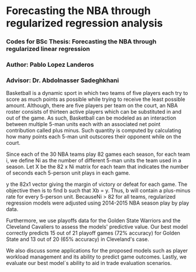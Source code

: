 # Forecasting the NBA through regularized regression analysis
### Codes for BSc Thesis: Forecasting the NBA through regularized linear regression  
### Author: Pablo Lopez Landeros   
### Advisor: Dr. Abdolnasser Sadeghkhani   

Basketball is a dynamic sport in which two teams of five players each try to score as much points as possible while trying to receive the least possible amount. Although, there are five players per team on the court, an NBA roster consists of thirteen active players which can be substituted in and out of the game. As such, Basketball can be modeled as an interaction between multiple 5-man units each with an associated  net point contribution called plus minus. Such quantity is computed by calculating how many points each 5-man unit outscores their opponent while on the court. 


Since each of the 30 NBA teams play 82 games each season, for each team i, we define Ni as the number of different 5-man units the team used in a season. Let X be the 82 x Ni matrix for each team that indicates the number of seconds each 5-person unit plays in each game. 

y the 82x1 vector giving the margin of victory or defeat for each game. The objective then is to find b such that Xb = y. Thus, b will contain a plus-minus rate for every 5-person unit. BecauseNi > 82 for all teams, regularized regression models were adjusted using 2014-2015 NBA season play by play data.

Furthermore, we use playoffs data for the Golden State Warriors and the Cleveland Cavaliers to assess the models' predictive value. Our best model correctly predicts 15 out of 21 playoff games (72% accuracy) for Golden State and 13 out of 20 (65% accuracy) in Cleveland's case. 

We also discuss some applications for the proposed models such as player workload management and its ability to predict game outcomes. Lastly, we evaluate our best model´s ability to aid in trade evaluation scenarios. 



